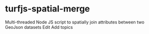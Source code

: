 # turfjs-spatial-merge
Multi-threaded Node JS script to spatially join attributes between two GeoJson datasets Edit Add topics
